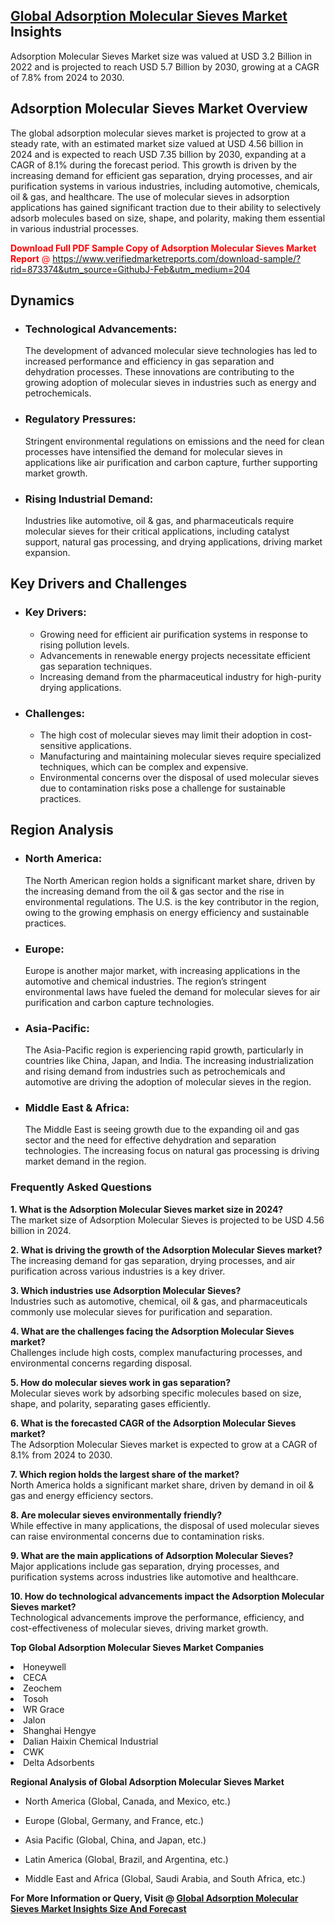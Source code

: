 <h2><a href="https://www.verifiedmarketreports.com/download-sample/?rid=873374&amp;utm_source=GithubJ&amp;utm_medium=204" target="_blank">Global Adsorption Molecular Sieves Market</a> Insights</h2><p>Adsorption Molecular Sieves Market size was valued at USD 3.2 Billion in 2022 and is projected to reach USD 5.7 Billion by 2030, growing at a CAGR of 7.8% from 2024 to 2030.</p><p> <h2>Adsorption Molecular Sieves Market Overview</h2> <p>The global adsorption molecular sieves market is projected to grow at a steady rate, with an estimated market size valued at USD 4.56 billion in 2024 and is expected to reach USD 7.35 billion by 2030, expanding at a CAGR of 8.1% during the forecast period. This growth is driven by the increasing demand for efficient gas separation, drying processes, and air purification systems in various industries, including automotive, chemicals, oil & gas, and healthcare. The use of molecular sieves in adsorption applications has gained significant traction due to their ability to selectively adsorb molecules based on size, shape, and polarity, making them essential in various industrial processes.</p> <p><p><span class=""><span style="color: #ff0000;"><strong>Download Full PDF Sample Copy of Adsorption Molecular Sieves Market Report</strong> @ </span><a href="https://www.verifiedmarketreports.com/download-sample/?rid=873374&amp;utm_source=GithubJ-Feb&amp;utm_medium=204" target="_blank">https://www.verifiedmarketreports.com/download-sample/?rid=873374&amp;utm_source=GithubJ-Feb&amp;utm_medium=204</a></span></p></p> <h2>Dynamics</h2> <ul> <li><h3>Technological Advancements:</h3> The development of advanced molecular sieve technologies has led to increased performance and efficiency in gas separation and dehydration processes. These innovations are contributing to the growing adoption of molecular sieves in industries such as energy and petrochemicals.</li> <li><h3>Regulatory Pressures:</h3> Stringent environmental regulations on emissions and the need for clean processes have intensified the demand for molecular sieves in applications like air purification and carbon capture, further supporting market growth.</li> <li><h3>Rising Industrial Demand:</h3> Industries like automotive, oil & gas, and pharmaceuticals require molecular sieves for their critical applications, including catalyst support, natural gas processing, and drying applications, driving market expansion.</li> </ul> <h2>Key Drivers and Challenges</h2> <ul> <li><h3>Key Drivers:</h3> <ul> <li>Growing need for efficient air purification systems in response to rising pollution levels.</li> <li>Advancements in renewable energy projects necessitate efficient gas separation techniques.</li> <li>Increasing demand from the pharmaceutical industry for high-purity drying applications.</li> </ul> </li> <li><h3>Challenges:</h3> <ul> <li>The high cost of molecular sieves may limit their adoption in cost-sensitive applications.</li> <li>Manufacturing and maintaining molecular sieves require specialized techniques, which can be complex and expensive.</li> <li>Environmental concerns over the disposal of used molecular sieves due to contamination risks pose a challenge for sustainable practices.</li> </ul> </li> </ul> <h2>Region Analysis</h2> <ul> <li><h3>North America:</h3> The North American region holds a significant market share, driven by the increasing demand from the oil & gas sector and the rise in environmental regulations. The U.S. is the key contributor in the region, owing to the growing emphasis on energy efficiency and sustainable practices.</li> <li><h3>Europe:</h3> Europe is another major market, with increasing applications in the automotive and chemical industries. The region’s stringent environmental laws have fueled the demand for molecular sieves for air purification and carbon capture technologies.</li> <li><h3>Asia-Pacific:</h3> The Asia-Pacific region is experiencing rapid growth, particularly in countries like China, Japan, and India. The increasing industrialization and rising demand from industries such as petrochemicals and automotive are driving the adoption of molecular sieves in the region.</li> <li><h3>Middle East & Africa:</h3> The Middle East is seeing growth due to the expanding oil and gas sector and the need for effective dehydration and separation technologies. The increasing focus on natural gas processing is driving market demand in the region.</li> </ul> <h3>Frequently Asked Questions</h3> <p><b>1. What is the Adsorption Molecular Sieves market size in 2024?</b><br>The market size of Adsorption Molecular Sieves is projected to be USD 4.56 billion in 2024.</p> <p><b>2. What is driving the growth of the Adsorption Molecular Sieves market?</b><br>The increasing demand for gas separation, drying processes, and air purification across various industries is a key driver.</p> <p><b>3. Which industries use Adsorption Molecular Sieves?</b><br>Industries such as automotive, chemical, oil & gas, and pharmaceuticals commonly use molecular sieves for purification and separation.</p> <p><b>4. What are the challenges facing the Adsorption Molecular Sieves market?</b><br>Challenges include high costs, complex manufacturing processes, and environmental concerns regarding disposal.</p> <p><b>5. How do molecular sieves work in gas separation?</b><br>Molecular sieves work by adsorbing specific molecules based on size, shape, and polarity, separating gases efficiently.</p> <p><b>6. What is the forecasted CAGR of the Adsorption Molecular Sieves market?</b><br>The Adsorption Molecular Sieves market is expected to grow at a CAGR of 8.1% from 2024 to 2030.</p> <p><b>7. Which region holds the largest share of the market?</b><br>North America holds a significant market share, driven by demand in oil & gas and energy efficiency sectors.</p> <p><b>8. Are molecular sieves environmentally friendly?</b><br>While effective in many applications, the disposal of used molecular sieves can raise environmental concerns due to contamination risks.</p> <p><b>9. What are the main applications of Adsorption Molecular Sieves?</b><br>Major applications include gas separation, drying processes, and purification systems across industries like automotive and healthcare.</p> <p><b>10. How do technological advancements impact the Adsorption Molecular Sieves market?</b><br>Technological advancements improve the performance, efficiency, and cost-effectiveness of molecular sieves, driving market growth.</p> </p><p><strong>Top Global Adsorption Molecular Sieves Market Companies</strong></p><div data-test-id=""><p><li>Honeywell</li><li> CECA</li><li> Zeochem</li><li> Tosoh</li><li> WR Grace</li><li> Jalon</li><li> Shanghai Hengye</li><li> Dalian Haixin Chemical Industrial</li><li> CWK</li><li> Delta Adsorbents</li></p><div><strong>Regional Analysis of&nbsp;Global Adsorption Molecular Sieves Market</strong></div><ul><li dir="ltr"><p dir="ltr">North America&nbsp;(Global, Canada, and Mexico, etc.)</p></li><li dir="ltr"><p dir="ltr">Europe (Global, Germany, and France, etc.)</p></li><li dir="ltr"><p dir="ltr">Asia Pacific&nbsp;(Global, China, and Japan, etc.)</p></li><li dir="ltr"><p dir="ltr">Latin America&nbsp;(Global, Brazil, and Argentina, etc.)</p></li><li dir="ltr">Middle East and Africa&nbsp;(Global, Saudi Arabia, and South Africa, etc.)</li></ul><p><strong>For More Information or Query, Visit @&nbsp;</strong><strong><a href="https://www.verifiedmarketreports.com/product/adsorption-molecular-sieves-market/?utm_source=GithubJ&amp;utm_medium=204" target="_blank">Global Adsorption Molecular Sieves Market Insights Size And Forecast</a></strong></p></div>
